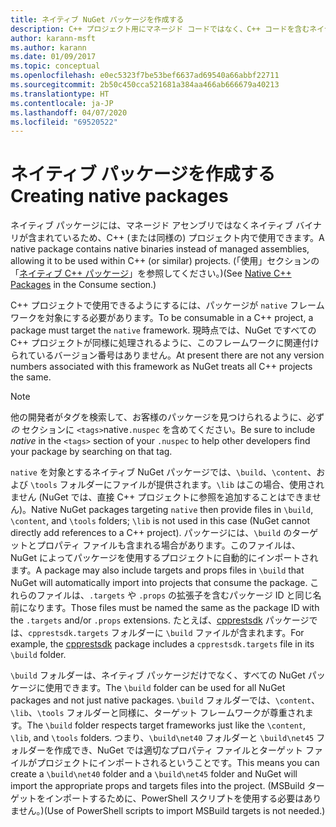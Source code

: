 ```yaml
---
title: ネイティブ NuGet パッケージを作成する
description: C++ プロジェクト用にマネージド コードではなく、C++ コードを含むネイティブ NuGet パッケージを作成する方法に関する詳細です。
author: karann-msft
ms.author: karann
ms.date: 01/09/2017
ms.topic: conceptual
ms.openlocfilehash: e0ec5323f7be53bef6637ad69540a66abbf22711
ms.sourcegitcommit: 2b50c450cca521681a384aa466ab666679a40213
ms.translationtype: HT
ms.contentlocale: ja-JP
ms.lasthandoff: 04/07/2020
ms.locfileid: "69520522"
---
```

# <a name="creating-native-packages"></a><span data-ttu-id="e830e-103">ネイティブ パッケージを作成する</span><span class="sxs-lookup"><span data-stu-id="e830e-103">Creating native packages</span></span>

<span data-ttu-id="e830e-104">ネイティブ パッケージには、マネージド アセンブリではなくネイティブ バイナリが含まれているため、C++ (または同様の) プロジェクト内で使用できます。</span><span class="sxs-lookup"><span data-stu-id="e830e-104">A native package contains native binaries instead of managed assemblies, allowing it to be used within C++ (or similar) projects.</span></span> <span data-ttu-id="e830e-105">(「使用」セクションの「[ネイティブ C++ パッケージ](../consume-packages/finding-and-choosing-packages.md#native-c-packages)」を参照してください。)</span><span class="sxs-lookup"><span data-stu-id="e830e-105">(See [Native C++ Packages](../consume-packages/finding-and-choosing-packages.md#native-c-packages) in the Consume section.)</span></span>

<span data-ttu-id="e830e-106">C++ プロジェクトで使用できるようにするには、パッケージが `native` フレームワークを対象にする必要があります。</span><span class="sxs-lookup"><span data-stu-id="e830e-106">To be consumable in a C++ project, a package must target the `native` framework.</span></span> <span data-ttu-id="e830e-107">現時点では、NuGet ですべての C++ プロジェクトが同様に処理されるように、このフレームワークに関連付けられているバージョン番号はありません。</span><span class="sxs-lookup"><span data-stu-id="e830e-107">At present there are not any version numbers associated with this framework as NuGet treats all C++ projects the same.</span></span>

> [!Note]
> <span data-ttu-id="e830e-108">他の開発者がタグを検索して、お客様のパッケージを見つけられるように、必ず *の* セクションに `<tags>`native`.nuspec` を含めてください。</span><span class="sxs-lookup"><span data-stu-id="e830e-108">Be sure to include *native* in the `<tags>` section of your `.nuspec` to help other developers find your package by searching on that tag.</span></span>

<span data-ttu-id="e830e-109">`native` を対象とするネイティブ NuGet パッケージでは、`\build`、`\content`、および `\tools` フォルダーにファイルが提供されます。`\lib` はこの場合、使用されません (NuGet では、直接 C++ プロジェクトに参照を追加することはできません)。</span><span class="sxs-lookup"><span data-stu-id="e830e-109">Native NuGet packages targeting `native` then provide files in `\build`, `\content`, and `\tools` folders; `\lib` is not used in this case (NuGet cannot directly add references to a C++ project).</span></span> <span data-ttu-id="e830e-110">パッケージには、`\build` のターゲットとプロパティ ファイルも含まれる場合があります。このファイルは、NuGet によってパッケージを使用するプロジェクトに自動的にインポートされます。</span><span class="sxs-lookup"><span data-stu-id="e830e-110">A package may also include targets and props files in `\build` that NuGet will automatically import into projects that consume the package.</span></span> <span data-ttu-id="e830e-111">これらのファイルは、`.targets` や `.props` の拡張子を含むパッケージ ID と同じ名前になります。</span><span class="sxs-lookup"><span data-stu-id="e830e-111">Those files must be named the same as the package ID with the `.targets` and/or `.props` extensions.</span></span> <span data-ttu-id="e830e-112">たとえば、[cpprestsdk](https://nuget.org/packages/cpprestsdk/) パッケージでは、`cpprestsdk.targets` フォルダーに `\build` ファイルが含まれます。</span><span class="sxs-lookup"><span data-stu-id="e830e-112">For example, the [cpprestsdk](https://nuget.org/packages/cpprestsdk/) package includes a `cpprestsdk.targets` file in its `\build` folder.</span></span>

<span data-ttu-id="e830e-113">`\build` フォルダーは、ネイティブ パッケージだけでなく、すべての NuGet パッケージに使用できます。</span><span class="sxs-lookup"><span data-stu-id="e830e-113">The `\build` folder can be used for all NuGet packages and not just native packages.</span></span> <span data-ttu-id="e830e-114">`\build` フォルダーでは、`\content`、`\lib`、`\tools` フォルダーと同様に、ターゲット フレームワークが尊重されます。</span><span class="sxs-lookup"><span data-stu-id="e830e-114">The `\build` folder respects target frameworks just like the `\content`, `\lib`, and `\tools` folders.</span></span> <span data-ttu-id="e830e-115">つまり、`\build\net40` フォルダーと `\build\net45` フォルダーを作成でき、NuGet では適切なプロパティ ファイルとターゲット ファイルがプロジェクトにインポートされるということです。</span><span class="sxs-lookup"><span data-stu-id="e830e-115">This means you can create a `\build\net40` folder and a `\build\net45` folder and NuGet will import the appropriate props and targets files into the project.</span></span> <span data-ttu-id="e830e-116">(MSBuild ターゲットをインポートするために、PowerShell スクリプトを使用する必要はありません。)</span><span class="sxs-lookup"><span data-stu-id="e830e-116">(Use of PowerShell scripts to import MSBuild targets is not needed.)</span></span>
